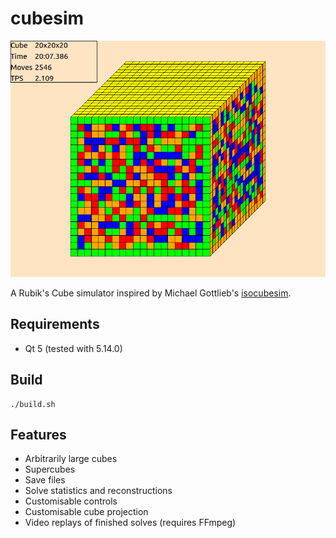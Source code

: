 # cubesim

![](resources/images/cubesim.png)

A Rubik's Cube simulator inspired by Michael Gottlieb's [isocubesim](https://mzrg.com/rubik/iso/).

## Requirements

  - Qt 5 (tested with 5.14.0)

## Build

    ./build.sh

## Features

  - Arbitrarily large cubes
  - Supercubes
  - Save files
  - Solve statistics and reconstructions
  - Customisable controls
  - Customisable cube projection
  - Video replays of finished solves (requires FFmpeg)